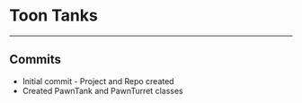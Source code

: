 # Toon Tanks
---

## Commits
* Initial commit - Project and Repo created
* Created PawnTank and PawnTurret classes
